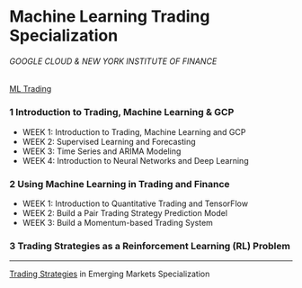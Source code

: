 # Machine Learning Trading Specialization
###### GOOGLE CLOUD &amp; NEW YORK INSTITUTE OF FINANCE

[ML Trading](https://www.coursera.org/specializations/machine-learning-trading)

### 1 Introduction to Trading, Machine Learning & GCP
* WEEK 1: Introduction to Trading, Machine Learning and GCP
* WEEK 2: Supervised Learning and Forecasting
* WEEK 3: Time Series and ARIMA Modeling
* WEEK 4: Introduction to Neural Networks and Deep Learning

### 2 Using Machine Learning in Trading and Finance
* WEEK 1: Introduction to Quantitative Trading and TensorFlow
* WEEK 2: Build a Pair Trading Strategy Prediction Model
* WEEK 3: Build a Momentum-based Trading System

### 3 Trading Strategies as a Reinforcement Learning (RL) Problem


_________

[Trading Strategies](https://www.coursera.org/specializations/trading-strategy) in Emerging Markets Specialization 


